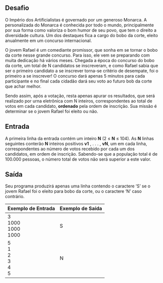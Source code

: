 ## Desafio

O Império dos Artificialistas é governado por um generoso Monarca. A personalizada do Monarca é conhecida por todo o mundo, principalmente por sua forma como valoriza o bom humor de seu povo, que tem o direito a diversidade cultura. Um dos destaques fica a cargo do bobo da corte, eleito anualmente em um concurso internacional.

O jovem Rafael é um comediante promissor, que sonha em se tornar o bobo da corte nesse grande concurso. Para isso, ele vem se preparando com muita dedicação há vários meses. Chegada a época do concurso do bobo da corte, um total de N candidatos se inscreveram, e como Rafael sabia que ser o primeiro candidato a se inscrever torna-se critério de desempate, foi o primeiro a se inscrever! O concurso dará apenas 5 minutos para cada participante e no final cada cidadão dará seu voto ao futuro bob da corte que achar melhor.

Sendo assim, após a votação, resta apenas apurar os resultados, que será realizado por urna eletrônica com N inteiros, correspondentes ao total de votos em cada candidato, **ordenado** pela ordem de inscrição. Sua missão é determinar se o jovem Rafael foi eleito ou não.

## Entrada

A primeira linha da entrada contém um inteiro **N** (2 ≤ **N** ≤ 104). As **N** linhas seguintes conterão **N** inteiros positivos **v1** , . . . , **vN**, um em cada linha, correspondentes ao número de votos recebido por cada um dos candidatos, em ordem de inscrição. Sabendo-se que a população total é de 100.000 pessoas, o número total de votos não será superior a este valor.

## Saída

Seu programa produzirá apenas uma linha contendo o caractere ‘S’ se o jovem Rafael foi o eleito para bobo da corte, ou o caractere ‘N’ caso contrário.
 
Exemplo de Entrada | Exemplo de Saída
--- | ---
3<br>1000<br>1000<br>1000 | S
5<br>1<br>2<br>3<br>4<br>5 | N
